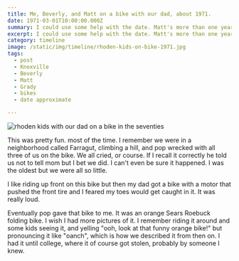 ```yaml
---
title: Me, Beverly, and Matt on a bike with our dad, about 1971.
date: 1971-03-01T10:00:00.000Z
summary: I could use some help with the date. Matt's more than one year old.
excerpt: I could use some help with the date. Matt's more than one year old.
category: timeline
image: /static/img/timeline/rhoden-kids-on-bike-1971.jpg
tags:
  - post 
  - Knoxville
  - Beverly
  - Matt
  - Grady
  - bikes
  - date approximate

---
```


![rhoden kids with our dad on a bike in the seventies](/static/img/timeline/rhoden-kids-on-bike-1971.jpg "rhoden kids with our dad on a bike in the seventies")

This was pretty fun. most of the time. I remember we were in a neighborhood called Farragut, climbing a hill, and pop wrecked with all three of us on the bike. We all cried, or course. If I recall it correctly he told us not to tell mom but I bet we did. I can't even be sure it happened. I was the oldest but we were all so little.

I like riding up front on this bike but then my dad got a bike with a motor that pushed the front tire and I feared my toes would get caught in it. It was really loud.

Eventually pop gave that bike to me. It was an orange Sears Roebuck folding bike. I wish I had more pictures of it. I remember riding it around and some kids seeing it, and yelling "ooh, look at that funny orange bike!" but pronouncing it like "oanch", which is how we described it from then on. I had it until college, where it of course got stolen, probably by someone I knew.